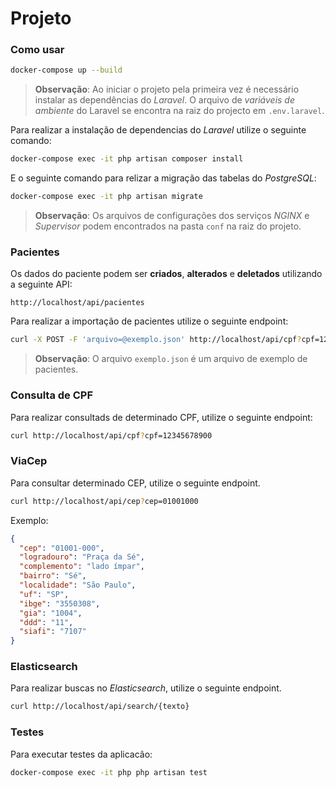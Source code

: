 # Projeto

### Como usar

```sh
docker-compose up --build
```

> **Observação**: Ao iniciar o projeto pela primeira vez é necessário instalar as dependências do _Laravel_. O arquivo de _variáveis de ambiente_ do Laravel se encontra na raiz do projecto em `.env.laravel`.

Para realizar a instalação de dependencias do _Laravel_ utilize o seguinte comando:

```sh
docker-compose exec -it php artisan composer install
```

E o seguinte comando para relizar a migração das tabelas do _PostgreSQL_:

```sh
docker-compose exec -it php artisan migrate
```

> **Observação**: Os arquivos de configurações dos serviços _NGINX_ e _Supervisor_ podem encontrados na pasta `conf` na raiz do projeto.

### Pacientes

Os dados do paciente podem ser **criados**, **alterados** e **deletados** utilizando a seguinte API:

```
http://localhost/api/pacientes
```

Para realizar a importação de pacientes utilize o seguinte endpoint:


```sh
curl -X POST -F 'arquivo=@exemplo.json' http://localhost/api/cpf?cpf=12345678900
```

> **Observação**: O arquivo `exemplo.json` é um arquivo de exemplo de pacientes.

### Consulta de CPF

Para realizar consultads de determinado CPF, utilize o seguinte endpoint:

```sh
curl http://localhost/api/cpf?cpf=12345678900
```

### ViaCep

Para consultar determinado CEP, utilize o seguinte endpoint.

```sh
curl http://localhost/api/cep?cep=01001000
```

Exemplo:

```json
{
  "cep": "01001-000",
  "logradouro": "Praça da Sé",
  "complemento": "lado ímpar",
  "bairro": "Sé",
  "localidade": "São Paulo",
  "uf": "SP",
  "ibge": "3550308",
  "gia": "1004",
  "ddd": "11",
  "siafi": "7107"
}
```

### Elasticsearch

Para realizar buscas no _Elasticsearch_, utilize o seguinte endpoint.

```sh
curl http://localhost/api/search/{texto}
```

### Testes

Para executar testes da aplicacão:

```sh
docker-compose exec -it php php artisan test
```

